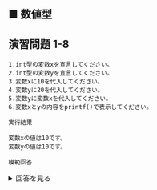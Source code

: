 ## ■ 数値型

## 演習問題 1-8

```
1.int型の変数xを宣言してください。
2.int型の変数yを宣言してください。
3.変数xに10を代入してください。
4.変数yに20を代入してください。
5.変数yに変数xを代入してください。
6.変数xとyの内容をprintf()で表示してください。
```

`実行結果`

```
変数xの値は10です。
変数yの値は10です。
```

`模範回答`
<details>
<summary>回答を見る</summary>

```c
#include <stdio.h>

int main() {
    int x;
    int y;
    x = 10;
    y = 20;
    y = x;
    printf("変数xの値は%dです。\n", x);
    printf("変数yの値は%dです。\n", y);
    return 0;
}
```
</details>